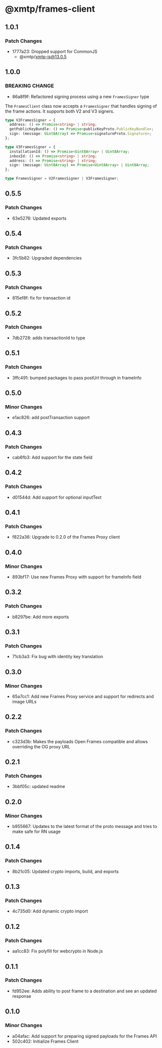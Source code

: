 # @xmtp/frames-client

## 1.0.1

### Patch Changes

- 1777a23: Dropped support for CommonJS
  - @xmtp/xmtp-js@13.0.5

## 1.0.0

### BREAKING CHANGE

- 86a8f9f: Refactored signing process using a new `FramesSigner` type

The `FramesClient` class now accepts a `FramesSigner` that handles signing of the frame actions. It supports both V2 and V3 signers.

```ts
type V2FramesSigner = {
  address: () => Promise<string> | string;
  getPublicKeyBundle: () => Promise<publicKeyProto.PublicKeyBundle>;
  sign: (message: Uint8Array) => Promise<signatureProto.Signature>;
};

type V3FramesSigner = {
  installationId: () => Promise<Uint8Array> | Uint8Array;
  inboxId: () => Promise<string> | string;
  address: () => Promise<string> | string;
  sign: (message: Uint8Array) => Promise<Uint8Array> | Uint8Array;
};

type FramesSigner = V2FramesSigner | V3FramesSigner;
```

## 0.5.5

### Patch Changes

- 63e5276: Updated exports

## 0.5.4

### Patch Changes

- 3fc5b82: Upgraded dependencies

## 0.5.3

### Patch Changes

- 815ef8f: fix for transaction id

## 0.5.2

### Patch Changes

- 7db2728: adds transactionId to type

## 0.5.1

### Patch Changes

- 3ffc491: bumped packages to pass postUrl through in frameInfo

## 0.5.0

### Minor Changes

- e1ac826: add postTransaction support

## 0.4.3

### Patch Changes

- cab6fb3: Add support for the state field

## 0.4.2

### Patch Changes

- d01544d: Add support for optional inputText

## 0.4.1

### Patch Changes

- f822a36: Upgrade to 0.2.0 of the Frames Proxy client

## 0.4.0

### Minor Changes

- 893bf17: Use new Frames Proxy with support for frameInfo field

## 0.3.2

### Patch Changes

- b8297be: Add more exports

## 0.3.1

### Patch Changes

- 71cb3a3: Fix bug with identity key translation

## 0.3.0

### Minor Changes

- 65a7cc1: Add new Frames Proxy service and support for redirects and image URLs

## 0.2.2

### Patch Changes

- c323d3b: Makes the payloads Open Frames compatible and allows overriding the OG proxy URL

## 0.2.1

### Patch Changes

- 3bbf05c: updated readme

## 0.2.0

### Minor Changes

- b955667: Updates to the latest format of the proto message and tries to make safe for RN usage

## 0.1.4

### Patch Changes

- 8b21c05: Updated crypto imports, build, and exports

## 0.1.3

### Patch Changes

- 4c735d0: Add dynamic crypto import

## 0.1.2

### Patch Changes

- aa1cc83: Fix polyfill for webcrypto in Node.js

## 0.1.1

### Patch Changes

- fd952ee: Adds ability to post frame to a destination and see an updated response

## 0.1.0

### Minor Changes

- a04afac: Add support for preparing signed payloads for the Frames API
- 502c402: Initialize Frames Client
